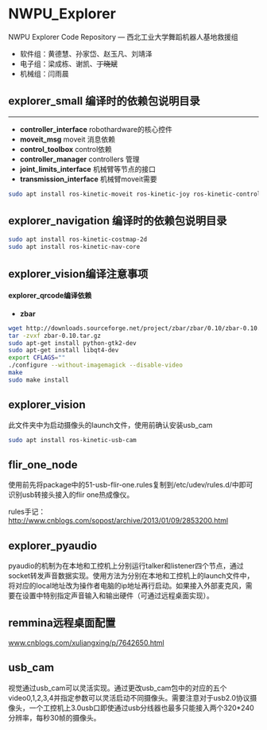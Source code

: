 # NWPU_Explorer

NWPU Explorer Code Repository — 西北工业大学舞蹈机器人基地救援组

- 软件组：黄德慧、孙家岱、赵玉凡、刘靖泽
- 电子组：梁成栋、谢凯、~~丁晓斌~~
- 机械组：闫雨晨

 

## explorer_small 编译时的依赖包说明目录

***

- **controller_interface**     robothardware的核心控件
- **moveit_msg**                    moveit 消息依赖
- **control_toolbox**             control依赖
- **controller_manager**      controllers 管理
- **joint_limits_interface**    机械臂等节点的接口
- **transmission_interface** 机械臂moveit需要

```bash
sudo apt install ros-kinetic-moveit ros-kinetic-joy ros-kinetic-controller-interface  ros-kinetic-joint-limits-interface  ros-kinetic-transmission-interface ros-kinetic-realtime-tools ros-kinetic-control-toolbox ros-kinetic-controller-manager 
```

## explorer_navigation 编译时的依赖包说明目录

```bash
sudo apt install ros-kinetic-costmap-2d
sudo apt install ros-kinetic-nav-core
```

## explorer_vision编译注意事项
#### explorer_qrcode编译依赖
- **zbar**

```bash
wget http://downloads.sourceforge.net/project/zbar/zbar/0.10/zbar-0.10.tar.gz
tar -zvxf zbar-0.10.tar.gz
sudo apt-get install python-gtk2-dev
sudo apt-get install libqt4-dev
export CFLAGS=""
./configure --without-imagemagick --disable-video 
make
sudo make install
```
## explorer_vision

此文件夹中为启动摄像头的launch文件，使用前确认安装usb_cam

```bash
sudo apt install ros-kinetic-usb-cam
```



## flir_one_node

使用前先将package中的51-usb-flir-one.rules复制到/etc/udev/rules.d/中即可识别usb转接头接入的flir one热成像仪。

rules手记：http://www.cnblogs.com/sopost/archive/2013/01/09/2853200.html



## explorer_pyaudio

pyaudio的机制为在本地和工控机上分别运行talker和listener四个节点，通过socket转发声音数据实现。使用方法为分别在本地和工控机上的launch文件中，将对应的local地址改为操作者电脑的ip地址再行启动。如果接入外部麦克风，需要在设置中特别指定声音输入和输出硬件（可通过远程桌面实现）。



## remmina远程桌面配置

www.cnblogs.com/xuliangxing/p/7642650.html



## usb_cam

视觉通过usb_cam可以灵活实现。通过更改usb_cam包中的对应的五个video0,1,2,3,4并指定参数可以灵活启动不同摄像头。需要注意对于usb2.0协议摄像头，一个工控机上3.0usb口即使通过usb分线器也最多只能接入两个320*240分辨率，每秒30帧的摄像头。

